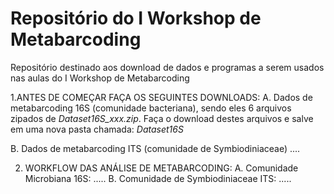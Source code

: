 # Repositório do I Workshop de Metabarcoding
Repositório destinado aos download de dados e programas a serem usados nas aulas do I Workshop de Metabarcoding

1.ANTES DE COMEÇAR FAÇA OS SEGUINTES DOWNLOADS:
  A. Dados de metabarcoding 16S (comunidade bacteriana), sendo eles 6 arquivos zipados de *Dataset16S_xxx.zip*. Faça o download destes arquivos e salve em uma nova pasta chamada: *Dataset16S* 

  B. Dados de metabarcoding ITS (comunidade de Symbiodiniaceae) ....


2. WORKFLOW DAS ANÁLISE DE METABARCODING:
  A. Comunidade Microbiana 16S: .....
  B. Comunidade de Symbiodiniaceae ITS: .....
